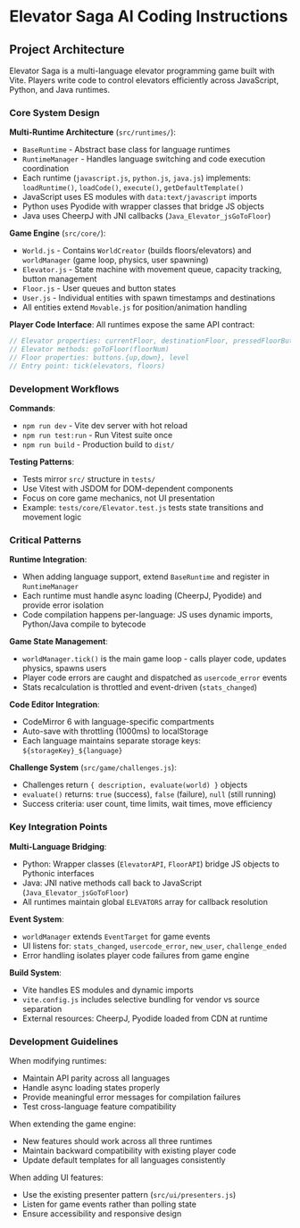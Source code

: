 # Elevator Saga AI Coding Instructions

## Project Architecture

Elevator Saga is a multi-language elevator programming game built with Vite. Players write code to control elevators efficiently across JavaScript, Python, and Java runtimes.

### Core System Design

**Multi-Runtime Architecture** (`src/runtimes/`):
- `BaseRuntime` - Abstract base class for language runtimes
- `RuntimeManager` - Handles language switching and code execution coordination
- Each runtime (`javascript.js`, `python.js`, `java.js`) implements: `loadRuntime()`, `loadCode()`, `execute()`, `getDefaultTemplate()`
- JavaScript uses ES modules with `data:text/javascript` imports
- Python uses Pyodide with wrapper classes that bridge JS objects
- Java uses CheerpJ with JNI callbacks (`Java_Elevator_jsGoToFloor`)

**Game Engine** (`src/core/`):
- `World.js` - Contains `WorldCreator` (builds floors/elevators) and `worldManager` (game loop, physics, user spawning)
- `Elevator.js` - State machine with movement queue, capacity tracking, button management
- `Floor.js` - User queues and button states
- `User.js` - Individual entities with spawn timestamps and destinations
- All entities extend `Movable.js` for position/animation handling

**Player Code Interface**:
All runtimes expose the same API contract:
```javascript
// Elevator properties: currentFloor, destinationFloor, pressedFloorButtons[], percentFull
// Elevator methods: goToFloor(floorNum)
// Floor properties: buttons.{up,down}, level
// Entry point: tick(elevators, floors)
```

### Development Workflows

**Commands**:
- `npm run dev` - Vite dev server with hot reload
- `npm run test:run` - Run Vitest suite once
- `npm run build` - Production build to `dist/`

**Testing Patterns**:
- Tests mirror `src/` structure in `tests/`
- Use Vitest with JSDOM for DOM-dependent components
- Focus on core game mechanics, not UI presentation
- Example: `tests/core/Elevator.test.js` tests state transitions and movement logic

### Critical Patterns

**Runtime Integration**:
- When adding language support, extend `BaseRuntime` and register in `RuntimeManager`
- Each runtime must handle async loading (CheerpJ, Pyodide) and provide error isolation
- Code compilation happens per-language: JS uses dynamic imports, Python/Java compile to bytecode

**Game State Management**:
- `worldManager.tick()` is the main game loop - calls player code, updates physics, spawns users
- Player code errors are caught and dispatched as `usercode_error` events
- Stats recalculation is throttled and event-driven (`stats_changed`)

**Code Editor Integration**:
- CodeMirror 6 with language-specific compartments
- Auto-save with throttling (1000ms) to localStorage
- Each language maintains separate storage keys: `${storageKey}_${language}`

**Challenge System** (`src/game/challenges.js`):
- Challenges return `{ description, evaluate(world) }` objects
- `evaluate()` returns: `true` (success), `false` (failure), `null` (still running)
- Success criteria: user count, time limits, wait times, move efficiency

### Key Integration Points

**Multi-Language Bridging**:
- Python: Wrapper classes (`ElevatorAPI`, `FloorAPI`) bridge JS objects to Pythonic interfaces
- Java: JNI native methods call back to JavaScript (`Java_Elevator_jsGoToFloor`)
- All runtimes maintain global `ELEVATORS` array for callback resolution

**Event System**:
- `worldManager` extends `EventTarget` for game events
- UI listens for: `stats_changed`, `usercode_error`, `new_user`, `challenge_ended`
- Error handling isolates player code failures from game engine

**Build System**:
- Vite handles ES modules and dynamic imports
- `vite.config.js` includes selective bundling for vendor vs source separation
- External resources: CheerpJ, Pyodide loaded from CDN at runtime

### Development Guidelines

When modifying runtimes:
- Maintain API parity across all languages
- Handle async loading states properly
- Provide meaningful error messages for compilation failures
- Test cross-language feature compatibility

When extending the game engine:
- New features should work across all three runtimes
- Maintain backward compatibility with existing player code
- Update default templates for all languages consistently

When adding UI features:
- Use the existing presenter pattern (`src/ui/presenters.js`)
- Listen for game events rather than polling state
- Ensure accessibility and responsive design
